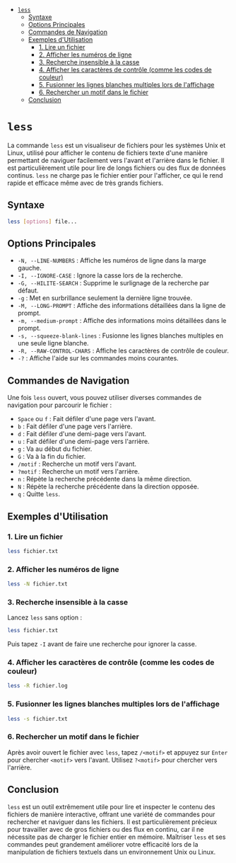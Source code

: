 - [`less`](#less)
  - [Syntaxe](#syntaxe)
  - [Options Principales](#options-principales)
  - [Commandes de Navigation](#commandes-de-navigation)
  - [Exemples d'Utilisation](#exemples-dutilisation)
    - [1. Lire un fichier](#1-lire-un-fichier)
    - [2. Afficher les numéros de ligne](#2-afficher-les-numéros-de-ligne)
    - [3. Recherche insensible à la casse](#3-recherche-insensible-à-la-casse)
    - [4. Afficher les caractères de contrôle (comme les codes de couleur)](#4-afficher-les-caractères-de-contrôle-comme-les-codes-de-couleur)
    - [5. Fusionner les lignes blanches multiples lors de l'affichage](#5-fusionner-les-lignes-blanches-multiples-lors-de-laffichage)
    - [6. Rechercher un motif dans le fichier](#6-rechercher-un-motif-dans-le-fichier)
  - [Conclusion](#conclusion)


# `less`

La commande `less` est un visualiseur de fichiers pour les systèmes Unix et Linux, utilisé pour afficher le contenu de fichiers texte d'une manière permettant de naviguer facilement vers l'avant et l'arrière dans le fichier. Il est particulièrement utile pour lire de longs fichiers ou des flux de données continus. `less` ne charge pas le fichier entier pour l'afficher, ce qui le rend rapide et efficace même avec de très grands fichiers.

## Syntaxe

```bash
less [options] file...
```

## Options Principales

- `-N, --LINE-NUMBERS` : Affiche les numéros de ligne dans la marge gauche.
- `-I, --IGNORE-CASE` : Ignore la casse lors de la recherche.
- `-G, --HILITE-SEARCH` : Supprime le surlignage de la recherche par défaut.
- `-g` : Met en surbrillance seulement la dernière ligne trouvée.
- `-M, --LONG-PROMPT` : Affiche des informations détaillées dans la ligne de prompt.
- `-m, --medium-prompt` : Affiche des informations moins détaillées dans le prompt.
- `-s, --squeeze-blank-lines` : Fusionne les lignes blanches multiples en une seule ligne blanche.
- `-R, --RAW-CONTROL-CHARS` : Affiche les caractères de contrôle de couleur.
- `-?` : Affiche l'aide sur les commandes moins courantes.

## Commandes de Navigation

Une fois `less` ouvert, vous pouvez utiliser diverses commandes de navigation pour parcourir le fichier :

- `Space` ou `f` : Fait défiler d'une page vers l'avant.
- `b` : Fait défiler d'une page vers l'arrière.
- `d` : Fait défiler d'une demi-page vers l'avant.
- `u` : Fait défiler d'une demi-page vers l'arrière.
- `g` : Va au début du fichier.
- `G` : Va à la fin du fichier.
- `/motif` : Recherche un motif vers l'avant.
- `?motif` : Recherche un motif vers l'arrière.
- `n` : Répète la recherche précédente dans la même direction.
- `N` : Répète la recherche précédente dans la direction opposée.
- `q` : Quitte `less`.

## Exemples d'Utilisation

### 1. Lire un fichier

```bash
less fichier.txt
```

### 2. Afficher les numéros de ligne

```bash
less -N fichier.txt
```

### 3. Recherche insensible à la casse

Lancez `less` sans option :

```bash
less fichier.txt
```

Puis tapez `-I` avant de faire une recherche pour ignorer la casse.

### 4. Afficher les caractères de contrôle (comme les codes de couleur)

```bash
less -R fichier.log
```

### 5. Fusionner les lignes blanches multiples lors de l'affichage

```bash
less -s fichier.txt
```

### 6. Rechercher un motif dans le fichier

Après avoir ouvert le fichier avec `less`, tapez `/<motif>` et appuyez sur `Enter` pour chercher `<motif>` vers l'avant. Utilisez `?<motif>` pour chercher vers l'arrière.

## Conclusion

`less` est un outil extrêmement utile pour lire et inspecter le contenu des fichiers de manière interactive, offrant une variété de commandes pour rechercher et naviguer dans les fichiers. Il est particulièrement précieux pour travailler avec de gros fichiers ou des flux en continu, car il ne nécessite pas de charger le fichier entier en mémoire. Maîtriser `less` et ses commandes peut grandement améliorer votre efficacité lors de la manipulation de fichiers textuels dans un environnement Unix ou Linux.